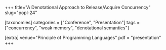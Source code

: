 +++
title="A Denotational Approach to Release/Acquire Concurrency"
slug="popl-24"

[taxonomies]
categories = ["Conference", "Presentation"]
tags = ["concurrency", "weak memory", "denotational semantics"]

[extra]
venue="Principle of Programming Languages"
pdf = "presentation"
+++
